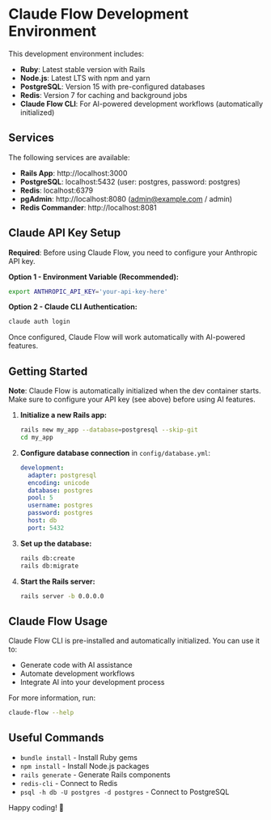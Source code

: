 # Claude Flow Development Environment

This development environment includes:

- **Ruby**: Latest stable version with Rails
- **Node.js**: Latest LTS with npm and yarn
- **PostgreSQL**: Version 15 with pre-configured databases
- **Redis**: Version 7 for caching and background jobs
- **Claude Flow CLI**: For AI-powered development workflows (automatically initialized)

## Services

The following services are available:

- **Rails App**: http://localhost:3000
- **PostgreSQL**: localhost:5432 (user: postgres, password: postgres)
- **Redis**: localhost:6379
- **pgAdmin**: http://localhost:8080 (admin@example.com / admin)
- **Redis Commander**: http://localhost:8081

## Claude API Key Setup

**Required**: Before using Claude Flow, you need to configure your Anthropic API key.

**Option 1 - Environment Variable (Recommended):**
```bash
export ANTHROPIC_API_KEY='your-api-key-here'
```

**Option 2 - Claude CLI Authentication:**
```bash
claude auth login
```

Once configured, Claude Flow will work automatically with AI-powered features.

## Getting Started

**Note**: Claude Flow is automatically initialized when the dev container starts. Make sure to configure your API key (see above) before using AI features.

1. **Initialize a new Rails app:**
   ```bash
   rails new my_app --database=postgresql --skip-git
   cd my_app
   ```

2. **Configure database connection** in `config/database.yml`:
   ```yaml
   development:
     adapter: postgresql
     encoding: unicode
     database: postgres
     pool: 5
     username: postgres
     password: postgres
     host: db
     port: 5432
   ```

3. **Set up the database:**
   ```bash
   rails db:create
   rails db:migrate
   ```

4. **Start the Rails server:**
   ```bash
   rails server -b 0.0.0.0
   ```

## Claude Flow Usage

Claude Flow CLI is pre-installed and automatically initialized. You can use it to:

- Generate code with AI assistance
- Automate development workflows
- Integrate AI into your development process

For more information, run:
```bash
claude-flow --help
```

## Useful Commands

- `bundle install` - Install Ruby gems
- `npm install` - Install Node.js packages
- `rails generate` - Generate Rails components
- `redis-cli` - Connect to Redis
- `psql -h db -U postgres -d postgres` - Connect to PostgreSQL

Happy coding! 🎉
